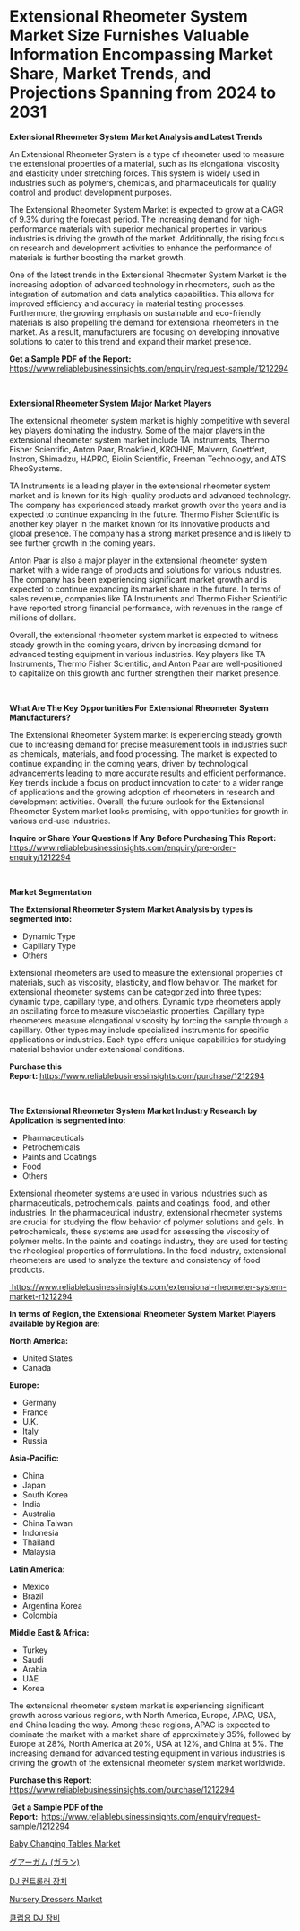 <p><h1>Extensional Rheometer System Market Size Furnishes Valuable Information Encompassing Market Share, Market Trends, and Projections Spanning from 2024 to 2031</h1></p><p><strong>Extensional Rheometer System Market Analysis and Latest Trends</strong></p>
<p><p>An Extensional Rheometer System is a type of rheometer used to measure the extensional properties of a material, such as its elongational viscosity and elasticity under stretching forces. This system is widely used in industries such as polymers, chemicals, and pharmaceuticals for quality control and product development purposes.</p><p>The Extensional Rheometer System Market is expected to grow at a CAGR of 9.3% during the forecast period. The increasing demand for high-performance materials with superior mechanical properties in various industries is driving the growth of the market. Additionally, the rising focus on research and development activities to enhance the performance of materials is further boosting the market growth.</p><p>One of the latest trends in the Extensional Rheometer System Market is the increasing adoption of advanced technology in rheometers, such as the integration of automation and data analytics capabilities. This allows for improved efficiency and accuracy in material testing processes. Furthermore, the growing emphasis on sustainable and eco-friendly materials is also propelling the demand for extensional rheometers in the market. As a result, manufacturers are focusing on developing innovative solutions to cater to this trend and expand their market presence.</p></p>
<p><strong>Get a Sample PDF of the Report:&nbsp;</strong> <a href="https://www.reliablebusinessinsights.com/enquiry/request-sample/1212294">https://www.reliablebusinessinsights.com/enquiry/request-sample/1212294</a></p>
<p>&nbsp;</p>
<p><strong>Extensional Rheometer System Major Market Players</strong></p>
<p><p>The extensional rheometer system market is highly competitive with several key players dominating the industry. Some of the major players in the extensional rheometer system market include TA Instruments, Thermo Fisher Scientific, Anton Paar, Brookfield, KROHNE, Malvern, Goettfert, Instron, Shimadzu, HAPRO, Biolin Scientific, Freeman Technology, and ATS RheoSystems.</p><p>TA Instruments is a leading player in the extensional rheometer system market and is known for its high-quality products and advanced technology. The company has experienced steady market growth over the years and is expected to continue expanding in the future. Thermo Fisher Scientific is another key player in the market known for its innovative products and global presence. The company has a strong market presence and is likely to see further growth in the coming years.</p><p>Anton Paar is also a major player in the extensional rheometer system market with a wide range of products and solutions for various industries. The company has been experiencing significant market growth and is expected to continue expanding its market share in the future. In terms of sales revenue, companies like TA Instruments and Thermo Fisher Scientific have reported strong financial performance, with revenues in the range of millions of dollars.</p><p>Overall, the extensional rheometer system market is expected to witness steady growth in the coming years, driven by increasing demand for advanced testing equipment in various industries. Key players like TA Instruments, Thermo Fisher Scientific, and Anton Paar are well-positioned to capitalize on this growth and further strengthen their market presence.</p></p>
<p>&nbsp;</p>
<p><strong>What Are The Key Opportunities For Extensional Rheometer System Manufacturers?</strong></p>
<p><p>The Extensional Rheometer System market is experiencing steady growth due to increasing demand for precise measurement tools in industries such as chemicals, materials, and food processing. The market is expected to continue expanding in the coming years, driven by technological advancements leading to more accurate results and efficient performance. Key trends include a focus on product innovation to cater to a wider range of applications and the growing adoption of rheometers in research and development activities. Overall, the future outlook for the Extensional Rheometer System market looks promising, with opportunities for growth in various end-use industries.</p></p>
<p><strong>Inquire or Share Your Questions If Any Before Purchasing This Report:</strong> <a href="https://www.reliablebusinessinsights.com/enquiry/pre-order-enquiry/1212294">https://www.reliablebusinessinsights.com/enquiry/pre-order-enquiry/1212294</a></p>
<p>&nbsp;</p>
<p><strong>Market Segmentation</strong></p>
<p><strong>The Extensional Rheometer System Market Analysis by types is segmented into:</strong></p>
<p><ul><li>Dynamic Type</li><li>Capillary Type</li><li>Others</li></ul></p>
<p><p>Extensional rheometers are used to measure the extensional properties of materials, such as viscosity, elasticity, and flow behavior. The market for extensional rheometer systems can be categorized into three types: dynamic type, capillary type, and others. Dynamic type rheometers apply an oscillating force to measure viscoelastic properties. Capillary type rheometers measure elongational viscosity by forcing the sample through a capillary. Other types may include specialized instruments for specific applications or industries. Each type offers unique capabilities for studying material behavior under extensional conditions.</p></p>
<p><strong>Purchase this Report:&nbsp;</strong><a href="https://www.reliablebusinessinsights.com/purchase/1212294">https://www.reliablebusinessinsights.com/purchase/1212294</a></p>
<p>&nbsp;</p>
<p><strong>The Extensional Rheometer System Market Industry Research by Application is segmented into:</strong></p>
<p><ul><li>Pharmaceuticals</li><li>Petrochemicals</li><li>Paints and Coatings</li><li>Food</li><li>Others</li></ul></p>
<p><p>Extensional rheometer systems are used in various industries such as pharmaceuticals, petrochemicals, paints and coatings, food, and other industries. In the pharmaceutical industry, extensional rheometer systems are crucial for studying the flow behavior of polymer solutions and gels. In petrochemicals, these systems are used for assessing the viscosity of polymer melts. In the paints and coatings industry, they are used for testing the rheological properties of formulations. In the food industry, extensional rheometers are used to analyze the texture and consistency of food products.</p></p>
<p><a href="https://www.reliablebusinessinsights.com/extensional-rheometer-system-market-r1212294">&nbsp;https://www.reliablebusinessinsights.com/extensional-rheometer-system-market-r1212294</a></p>
<p><strong>In terms of Region, the Extensional Rheometer System Market Players available by Region are:</strong></p>
<p>
    <p> <strong> North America: </strong>
        <ul>
            <li>United States</li>
            <li>Canada</li>
        </ul>
        </p> 
    <p> <strong> Europe: </strong>
        <ul>
            <li>Germany</li>
            <li>France</li>
            <li>U.K.</li>
            <li>Italy</li>
            <li>Russia</li>
        </ul>
        </p> 
    <p> <strong> Asia-Pacific: </strong>
        <ul>
            <li>China</li>
            <li>Japan</li>
            <li>South Korea</li>
            <li>India</li>
            <li>Australia</li>
            <li>China Taiwan</li>
            <li>Indonesia</li>
            <li>Thailand</li>
            <li>Malaysia</li>
        </ul>
        </p> 
    <p> <strong> Latin America: </strong>
        <ul>
            <li>Mexico</li>
            <li>Brazil</li>
            <li>Argentina Korea</li>
            <li>Colombia</li>
        </ul>
        </p> 
    <p> <strong> Middle East & Africa: </strong>
        <ul>
            <li>Turkey</li>
            <li>Saudi</li>
            <li>Arabia</li>
            <li>UAE</li>
            <li>Korea</li>
        </ul>
    </p>
    </p>
<p><p>The extensional rheometer system market is experiencing significant growth across various regions, with North America, Europe, APAC, USA, and China leading the way. Among these regions, APAC is expected to dominate the market with a market share of approximately 35%, followed by Europe at 28%, North America at 20%, USA at 12%, and China at 5%. The increasing demand for advanced testing equipment in various industries is driving the growth of the extensional rheometer system market worldwide.</p></p>
<p><strong>Purchase this Report: </strong><a href="https://www.reliablebusinessinsights.com/purchase/1212294">https://www.reliablebusinessinsights.com/purchase/1212294</a></p>
<p>&nbsp;<strong>Get a Sample PDF of the Report:&nbsp;&nbsp;</strong><a href="https://www.reliablebusinessinsights.com/enquiry/request-sample/1212294">https://www.reliablebusinessinsights.com/enquiry/request-sample/1212294</a></p>
<p><strong></strong></p>
<p><p><a href="https://github.com/Hazelklievgspy6vdcsmu106w/Market-Research-Report-List-2/blob/main/baby-changing-tables-market.md">Baby Changing Tables Market</a></p><p><a href="https://github.com/lrlmopnhwd79300/Market-Research-Report-List-2/blob/main/2072015102042.md">グアーガム (ガラン)</a></p><p><a href="https://github.com/KellyLyncyh543964/Market-Research-Report-List-2/blob/main/187134995593.md">DJ 컨트롤러 장치</a></p><p><a href="https://github.com/GageWest1962/Market-Research-Report-List-1/blob/main/nursery-dressers-market.md">Nursery Dressers Market</a></p><p><a href="https://github.com/rcabello548/Market-Research-Report-List-1/blob/main/370003695594.md">클럽용 DJ 장비</a></p></p>